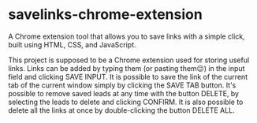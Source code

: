# savelinks-chrome-extension
A Chrome extension tool that allows you to save links with a simple click, built using HTML, CSS, and JavaScript.

This project is supposed to be a Chrome extension used for storing useful links.
Links can be added by typing them (or pasting them😉) in the input field and clicking SAVE INPUT.
It is possible to save the link of the current tab of the current window simply by clicking the SAVE TAB button.
It's possible to remove saved leads at any time with the button DELETE, by selecting the leads to delete and clicking CONFIRM.
It is also possible to delete all the links at once by double-clicking the button DELETE ALL.



